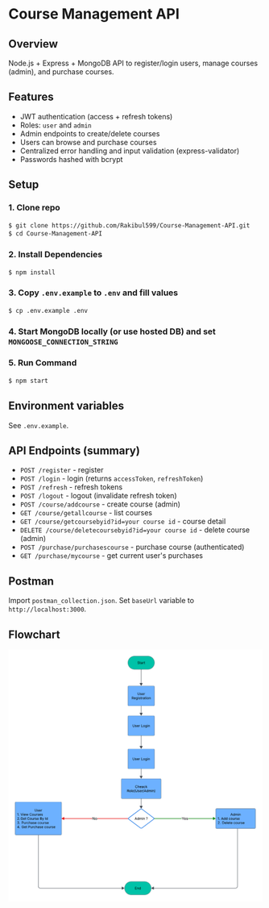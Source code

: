 # Course Management API 

## Overview
Node.js + Express + MongoDB API to register/login users, manage courses (admin), and purchase courses.

## Features
- JWT authentication (access + refresh tokens)
- Roles: `user` and `admin`
- Admin endpoints to create/delete courses
- Users can browse and purchase courses
- Centralized error handling and input validation (express-validator)
- Passwords hashed with bcrypt

## Setup
### 1. Clone repo
```sh
$ git clone https://github.com/Rakibul599/Course-Management-API.git
$ cd Course-Management-API

```
### 2. Install Dependencies

```sh
$ npm install
```
### 3. Copy `.env.example` to `.env` and fill values
```sh
$ cp .env.example .env
```
### 4. Start MongoDB locally (or use hosted DB) and set `MONGOOSE_CONNECTION_STRING`
### 5. Run Command 
```sh
$ npm start
```


## Environment variables
See `.env.example`.

## API Endpoints (summary)
- `POST /register` - register
- `POST /login` - login (returns `accessToken`, `refreshToken`)
- `POST /refresh` - refresh tokens
- `POST /logout` - logout (invalidate refresh token)
- `POST /course/addcourse` - create course (admin)
- `GET /course/getallcourse` - list courses
- `GET /course/getcoursebyid?id=your course id` - course detail
- `DELETE /course/deletecoursebyid?id=your course id` - delete course (admin)
- `POST /purchase/purchasescourse` - purchase course (authenticated)
- `GET /purchase/mycourse` - get current user's purchases

## Postman
Import `postman_collection.json`. Set `baseUrl` variable to `http://localhost:3000`.

## Flowchart
![Course Management Flowchart](Flowchart.png)
